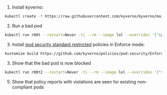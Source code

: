 1. Install kyverno: 

```sh
kubectl create -f https://raw.githubusercontent.com/kyverno/kyverno/main/config/install.yaml
```

2. Run a bad pod

```sh
kubectl run r00t --restart=Never -ti --rm --image lol --overrides '{"spec":{"hostPID": true, "containers":[{"name":"1","image":"public.ecr.aws/h1a5s9h8/alpine:latest","command":["nsenter","--mount=/proc/1/ns/mnt","--","/bin/bash"],"stdin": true,"tty":true,"securityContext":{"privileged":true}}]}}'
```

3. Install [pod security standard restricted](https://kubernetes.io/docs/concepts/security/pod-security-standards/#restricted) policies in Enforce mode:

```sh
kustomize build https://github.com/kyverno/policies/pod-security/Enforce | kubectl apply -f -
```

3. Show that the bad pod is now blocked

```sh
kubectl run r00t2 --restart=Never -ti --rm --image lol --overrides '{"spec":{"hostPID": true, "containers":[{"name":"1","image":"public.ecr.aws/h1a5s9h8/alpine:latest","command":["nsenter","--mount=/proc/1/ns/mnt","--","/bin/bash"],"stdin": true,"tty":true,"securityContext":{"privileged":true}}]}}'
```

5. Show that policy reports with violations are seen for existing non-compliant pods
